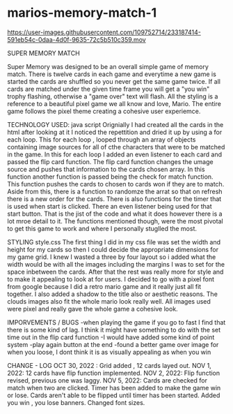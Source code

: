 # marios-memory-match-1






https://user-images.githubusercontent.com/109752714/233187414-591eb54c-0daa-4d0f-9635-72c5b510c359.mov




SUPER MEMORY MATCH

Super Memory was designed to be an overall simple game of memory match. There is twelve cards in each game and everytime a new game is started the cards are shuffled so you never get the same game twice. If all cards are matched under the given time frame you will get a "you win" trophy flashing, otherwise a "game over" text will flash. All the styling is a reference to a beautiful pixel game we all know and love, Mario. The entire game follows the pixel theme creating a cohesive user experiemce. 


TECHNOLOGY USED:
java script 
Orignially I had created all the cards in the html after looking at it I noticed the repettition and dried it up by using a for each loop. This for each loop , looped through an array of objects containing image sources for all of cthe characters that were to be matched in the game. In this for each loop I added an even listener to each card and passed the flip card function. The flip card function changes the umage source and pushes that information to the cards chosen array. In this function another function is passed being the check for match function. This function pushes the cards to chosen to cards won if they are to match. Aside from this, there is a function to randomze the arrat so that on refresh there is a new order for the cards.  There is also functions for the timer that is used when start is clicked. There an even listener being used for that start button. That is the jist of the code and what it does however there is a lot mroe detail to it. The functions mentioned though, were the most pivotal to get this game to work and where I personally stuglled the most.

STYLING
style.css
The first thing I did in my css file was set the width and height for my cards so then I could decide the appropriate dimensions for my game grid. I knew I wasted a three by four layout so i added what the width would be with all the images including the margins I was to set for the space inbetween the cards. After that the rest was really more for style and to make it appealing to look at for users. I decided to go with a pixel font from google because I did a retro mario game and it really just all fit together. I also added a shadow to the title also or aesthetic reasons. The clouds images also fit the whole mario look really well. All images used were pixel and really gave the whole game a cohesive look.


IMPORVEMENTS / BUGS
-when playing the game if you go to fast I find that there is some kind of lag. I think it might have something to do with the set time out in the flip card function 
-I would have added some kind of point system
-play again button at the end 
-found a better game over image for when you loose, I dont think it is as visually appealing as when you win


CHANGE - LOG 
OCT 30, 2022 : Grid added , 12 cards layed out.
NOV 1, 2022: 12 cards have flip function implemented.
NOV 2, 2022: Flip function revised, previous one was laggy.
NOV 5, 2022: Cards are checked for match when two are clicked.
             Timer has been added to make the game win or lose.
             Cards aren't able to be flipped until timer has been started.
             Added you win , you lose banners. Changed font sizes.
             


